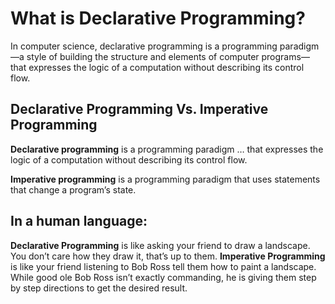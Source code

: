 # What is Declarative Programming?
In computer science, declarative programming is a programming paradigm—a style of building the structure 
and elements of computer programs—that expresses the logic of a computation without describing its control flow.

## Declarative Programming Vs. Imperative Programming

**Declarative programming** is a programming paradigm … that expresses the logic of a computation without describing its control flow.

**Imperative programming** is a programming paradigm that uses statements that change a program’s state.

## In a human language: 
**Declarative Programming** is like asking your friend to draw a landscape. You don’t care how they draw it, that’s up to them.
**Imperative Programming** is like your friend listening to Bob Ross tell them how to paint a landscape. While good ole Bob Ross isn’t exactly commanding, he is giving them step by step directions to get the desired result.
